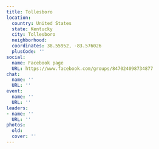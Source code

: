 ```yaml
---
title: Tollesboro
location:
  country: United States
  state: Kentucky
  city: Tollesboro
  neighborhood: 
  coordinates: 38.55952, -83.576026
  plusCode: ''
social:
  name: Facebook page
  URL: https://www.facebook.com/groups/847024098734877
chat:
  name: ''
  URL: ''
event:
  name: ''
  URL: ''
leaders:
- name: ''
  URL: ''
photos:
  old: 
  cover: ''
---
```

